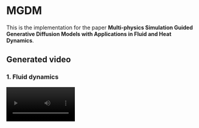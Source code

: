# MGDM

This is the implementation for the paper **Multi-physics Simulation Guided Generative Diffusion Models with Applications in Fluid and Heat Dynamics**.


## Generated video

### 1. Fluid dynamics
<video src='generated_video/heatvideo01.avie' width=180/>
